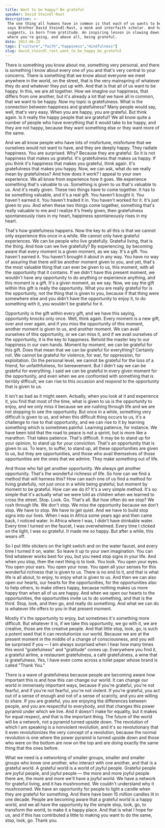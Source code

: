 ```yaml
---
title: Want to be happy? Be grateful
speaker: David Steindl-Rast
description: >-
 The one thing all humans have in common is that each of us wants to be happy,
 says Brother David Steindl-Rast, a monk and interfaith scholar. And happiness, he
 suggests, is born from gratitude. An inspiring lesson in slowing down, looking
 where you're going, and above all, being grateful.
date: 2013-06-25
tags: ["culture","faith","happiness","mindfulness"]
slug: david_steindl_rast_want_to_be_happy_be_grateful
---
```


There is something you know about me, something very personal, and there is something I
know about every one of you and that's very central to your concerns. There is something
that we know about everyone we meet anywhere in the world, on the street, that is the very
mainspring of whatever they do and whatever they put up with. And that is that all of us
want to be happy. In this, we are all together. How we imagine our happiness, that differs
from one another, but it's already a lot that we have all in common, that we want to be
happy. Now my topic is gratefulness. What is the connection between happiness and
gratefulness? Many people would say, well, that's very easy. When you are happy, you are
grateful. But think again. Is it really the happy people that are grateful? We all know
quite a number of people who have everything that it would take to be happy, and they are
not happy, because they want something else or they want more of the same.

And we all know people who have lots of misfortune, misfortune that we ourselves would not
want to have, and they are deeply happy. They radiate happiness. You are surprised. Why?
Because they are grateful. So it is not happiness that makes us grateful. It's
gratefulness that makes us happy. If you think it's happiness that makes you grateful,
think again. It's gratefulness that makes you happy. Now, we can ask, what do we really
mean by gratefulness? And how does it work? I appeal to your own experience. We all know
from experience how it goes. We experience something that's valuable to us. Something is
given to us that's valuable to us. And it's really given. These two things have to come
together. It has to be something valuable, and it's a real gift. You haven't bought it.
You haven't earned it. You haven't traded it in. You haven't worked for it. It's just
given to you. And when these two things come together, something that's really valuable to
me and I realize it's freely given, then gratefulness spontaneously rises in my heart,
happiness spontaneously rises in my heart.

That's how gratefulness happens. Now the key to all this is that we cannot only experience
this once in a while. We cannot only have grateful experiences. We can be people who live
gratefully. Grateful living, that is the thing. And how can we live gratefully? By
experiencing, by becoming aware that every moment is a given moment, as we say. It's a
gift. You haven't earned it. You haven't brought it about in any way. You have no way of
assuring that there will be another moment given to you, and yet, that's the most valuable
thing that can ever be given to us, this moment, with all the opportunity that it
contains. If we didn't have this present moment, we wouldn't have any opportunity to do
anything or experience anything, and this moment is a gift. It's a given moment, as we
say. Now, we say the gift within this gift is really the opportunity. What you are really
grateful for is the opportunity, not the thing that is given to you, because if that thing
were somewhere else and you didn't have the opportunity to enjoy it, to do something with
it, you wouldn't be grateful for it.

Opportunity is the gift within every gift, and we have this saying, opportunity knocks
only once. Well, think again. Every moment is a new gift, over and over again, and if you
miss the opportunity of this moment, another moment is given to us, and another moment. We
can avail ourselves of this opportunity, or we can miss it, and if we avail ourselves of
the opportunity, it is the key to happiness. Behold the master key to our happiness in our
own hands. Moment by moment, we can be grateful for this gift. Does that mean that we can
be grateful for everything? Certainly not. We cannot be grateful for violence, for war,
for oppression, for exploitation. On the personal level, we cannot be grateful for the
loss of a friend, for unfaithfulness, for bereavement. But I didn't say we can be grateful
for everything. I said we can be grateful in every given moment for the opportunity, and
even when we are confronted with something that is terribly difficult, we can rise to this
occasion and respond to the opportunity that is given to us.

It isn't as bad as it might seem. Actually, when you look at it and experience it, you
find that most of the time, what is given to us is the opportunity to enjoy, and we only
miss it because we are rushing through life and we are not stopping to see the
opportunity. But once in a while, something very difficult is given to us, and when this
difficult thing occurs to us, it's a challenge to rise to that opportunity, and we can
rise to it by learning something which is sometimes painful. Learning patience, for
instance. We have been told that the road to peace is not a sprint, but is more like a
marathon. That takes patience. That's difficult. It may be to stand up for your opinion,
to stand up for your conviction. That's an opportunity that is given to us. To learn, to
suffer, to stand up, all these opportunities are given to us, but they are opportunities,
and those who avail themselves of those opportunities are the ones that we admire. They
make something out of life.

And those who fail get another opportunity. We always get another opportunity. That's the
wonderful richness of life. So how can we find a method that will harness this? How can
each one of us find a method for living gratefully, not just once in a while being
grateful, but moment by moment to be grateful. How can we do it? It's a very simple
method. It's so simple that it's actually what we were told as children when we learned to
cross the street. Stop. Look. Go. That's all. But how often do we stop? We rush through
life. We don't stop. We miss the opportunity because we don't stop. We have to stop. We
have to get quiet. And we have to build stop signs into our lives. When I was in Africa
some years ago and then came back, I noticed water. In Africa where I was, I didn't have
drinkable water. Every time I turned on the faucet, I was overwhelmed. Every time I
clicked on the light, I was so grateful. It made me so happy. But after a while, this
wears off.

So I put little stickers on the light switch and on the water faucet, and every time I
turned it on, water. So leave it up to your own imagination. You can find whatever works
best for you, but you need stop signs in your life. And when you stop, then the next thing
is to look. You look. You open your eyes. You open your ears. You open your nose. You open
all your senses for this wonderful richness that is given to us. There is no end to it,
and that is what life is all about, to enjoy, to enjoy what is given to us. And then we can
also open our hearts, our hearts for the opportunities, for the opportunities also to help
others, to make others happy, because nothing makes us more happy than when all of us are
happy. And when we open our hearts to the opportunities, the opportunities invite us to do
something, and that is the third. Stop, look, and then go, and really do something. And
what we can do is whatever life offers to you in that present moment.

Mostly it's the opportunity to enjoy, but sometimes it's something more difficult. But
whatever it is, if we take this opportunity, we go with it, we are creative, those are the
creative people. And that little stop, look, go, is such a potent seed that it can
revolutionize our world. Because we are at the present moment in the middle of a change of
consciousness, and you will be surprised if you — I am always surprised when I hear how
many times this word "gratefulness" and "gratitude" comes up. Everywhere you find it, a
grateful airline, a restaurant gratefulness, a café gratefulness, a wine that is
gratefulness. Yes, I have even come across a toilet paper whose brand is called "Thank
You."

There is a wave of gratefulness because people are becoming aware how important this is
and how this can change our world. It can change our world in immensely important ways,
because if you're grateful, you're not fearful, and if you're not fearful, you're not
violent. If you're grateful, you act out of a sense of enough and not of a sense of
scarcity, and you are willing to share. If you are grateful, you are enjoying the
differences between people, and you are respectful to everybody, and that changes this
power pyramid under which we live. And it doesn't make for equality, but it makes for equal
respect, and that is the important thing. The future of the world will be a network, not a
pyramid turned upside down. The revolution of which I am speaking is a nonviolent
revolution, and it's so revolutionary that it even revolutionizes the very concept of a
revolution, because the normal revolution is one where the power pyramid is turned upside
down and those who were on the bottom are now on the top and are doing exactly the same
thing that the ones before.

What we need is a networking of smaller groups, smaller and smaller groups who know one
another, who interact with one another, and that is a grateful world. A grateful world is a
world of joyful people. Grateful people are joyful people, and joyful people — the more
and more joyful people there are, the more and more we'll have a joyful world. We have a
network for grateful living, and it has mushroomed. We couldn't understand why it
mushroomed. We have an opportunity for people to light a candle when they are grateful for
something. And there have been 15 million candles lit in one decade. People are becoming
aware that a grateful world is a happy world, and we all have the opportunity by the
simple stop, look, go, to transform the world, to make it a happy place. And that is what
I hope for us, and if this has contributed a little to making you want to do the same,
stop, look, go. Thank you.

<!--
ad_duration=3.33
event="TEDGlobal 2013"
external_start_time=0
intro_duration=11.82
is_subtitle_required="False"
is_talk_featured="True"
language="en"
language_swap="False"
native_language="en"
number_of_related_talks=6
number_of_speakers=1
number_of_subtitled_videos=44
number_of_tags=4
number_of_talk_download_languages=45
number_of_talk_more_resources=0
number_of_talk_recommendations=0
number_of_talks_take_actions=0
post_ad_duration=0.83
published_timestamp="2013-11-27 15:59:04"
recording_date="2013-06-25"
speaker_description="Monk"
speaker_is_published=1
speaker_name="David Steindl-Rast"
talk_name="Want to be happy? Be grateful"
talks_tags=["culture","faith","happiness","mindfulness"]
url_audio="https://download.ted.com/talks/DavidSteindlRast_2013G.mp3?apikey=acme-roadrunner"
url_photo_speaker="https://pe.tedcdn.com/images/ted/9bd1ea94699473f4fea2435f422e5e4156f52e59_254x191.jpg"
url_photo_talk="https://pe.tedcdn.com/images/ted/02722e8404d9e8dd2ec003b249db0ce3d05bda19_1600x1200.jpg"
url_webpage="https://www.ted.com/talks/david_steindl_rast_want_to_be_happy_be_grateful"
video_type_name="TED Stage Talk"
-->